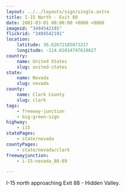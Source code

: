 ```yaml
---
layout: ../../layouts/sign/single.astro
title: I-15 North - Exit 88
date: 2001-03-01 00:00:00 +0000 +0000
imageid: "3494542191"
flickrid: "3494542191"
location:
    latitude: 36.62672185073217
    longitude: -114.61014747619627
country:
    name: United States
    slug: united-states
state:
    name: Nevada
    slug: nevada
county:
    name: Clark County
    slug: clark
tags:
    - freeway-junction
    - big-green-sign
highway:
    - i15
statePages:
    - state/nevada
countyPages:
    - state/nevada/clark
freewayjunction:
    - i-15-nevada_88-69

---
```

I-15 north approaching Exit 88 - Hidden Valley.
